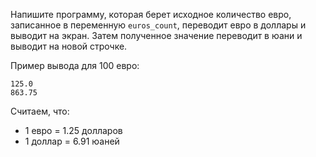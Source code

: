 Напишите программу, которая берет исходное количество евро, записанное в переменную `euros_count`, переводит евро в доллары и выводит на экран. Затем полученное значение переводит в юани и выводит на новой строчке.

Пример вывода для 100 евро:

```
125.0
863.75
```

Считаем, что:
- 1 евро = 1.25 долларов
- 1 доллар = 6.91 юаней
